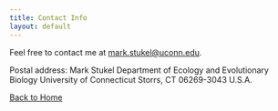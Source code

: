 ```yaml
---
title: Contact Info
layout: default
---
```


Feel free to contact me at <mark.stukel@uconn.edu>.

Postal address:
    Mark Stukel
    Department of Ecology and Evolutionary Biology
    University of Connecticut
    Storrs, CT 06269-3043
    U.S.A.

[Back to Home](https://markstukel.github.io/)
